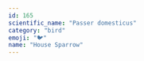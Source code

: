 ```yaml
---
id: 165
scientific_name: "Passer domesticus"
category: "bird"
emoji: "🐦"
name: "House Sparrow"
---
```

